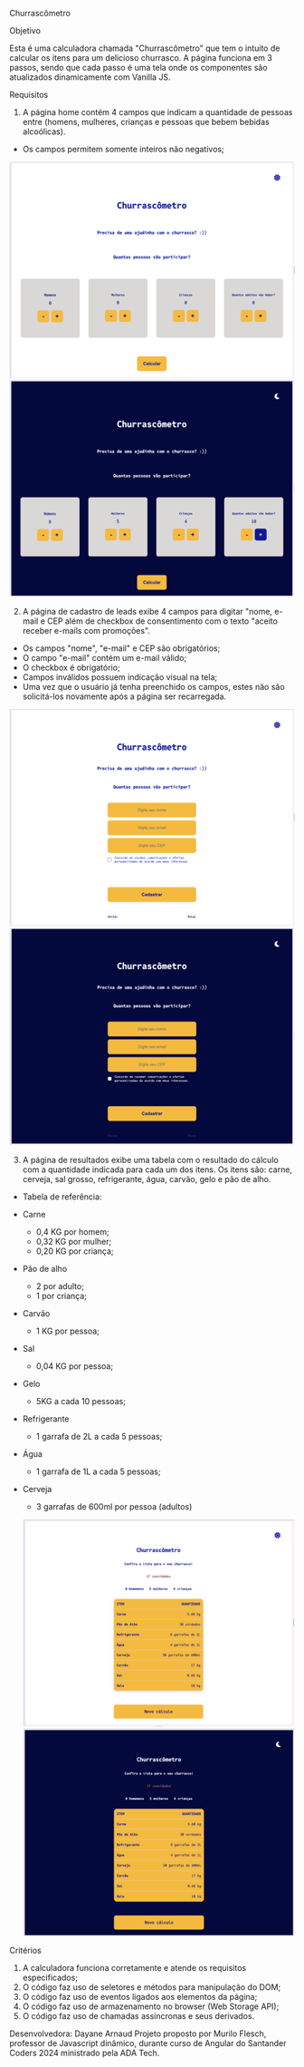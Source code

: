 Churrascômetro

Objetivo

Esta é uma calculadora chamada "Churrascômetro" que tem o intuito de calcular os itens para um delicioso churrasco. A página funciona em 3 passos, sendo que cada passo é uma tela onde os componentes são atualizados dinamicamente com Vanilla JS.

Requisitos

1. A página home contém 4 campos que indicam a quantidade de pessoas entre (homens, mulheres, crianças e pessoas que bebem bebidas alcoólicas).

- Os campos permitem somente inteiros não negativos;

![Homepage tema light](assets/home-light.png)
![Homepage tema dark](assets/home-dark.png)

2. A página de cadastro de leads exibe 4 campos para digitar "nome, e-mail e CEP além de checkbox de consentimento com o texto "aceito receber e-mails com promoções".

- Os campos "nome", "e-mail" e CEP são obrigatórios;
- O campo "e-mail" contém um e-mail válido;
- O checkbox é obrigatório;
- Campos inválidos possuem indicação visual na tela;
- Uma vez que o usuário já tenha preenchido os campos, estes não são solicitá-los novamente após a página ser recarregada.

![Página de cadastro tema light](assets/leads-light.png)
![Página de cadastro tema dark](assets/leads-dark.png)

3. A página de resultados exibe uma tabela com o resultado do cálculo com a quantidade indicada para cada um dos itens. Os itens são: carne, cerveja, sal grosso, refrigerante, água, carvão, gelo e pão de alho.

- Tabela de referência:
- Carne
  - 0,4 KG por homem;
  - 0,32 KG por mulher;
  - 0,20 KG por criança;
- Pão de alho
  - 2 por adulto;
  - 1 por criança;
- Carvão
  - 1 KG por pessoa;
- Sal
  - 0,04 KG por pessoa;
- Gelo
  - 5KG a cada 10 pessoas;
- Refrigerante
  - 1 garrafa de 2L a cada 5 pessoas;
- Água
  - 1 garrafa de 1L a cada 5 pessoas;
- Cerveja

  - 3 garrafas de 600ml por pessoa (adultos)

  ![Página de resultados com tema light](assets/results-light.png)
  ![Página de resultados com tema dark](assets/results-dark.png)

Critérios

1. A calculadora funciona corretamente e atende os requisitos especificados;
2. O código faz uso de seletores e métodos para manipulação do DOM;
3. O código faz uso de eventos ligados aos elementos da página;
4. O código faz uso de armazenamento no browser (Web Storage API);
5. O código faz uso de chamadas assíncronas e seus derivados.

Desenvolvedora:
Dayane Arnaud
Projeto proposto por Murilo Flesch, professor de Javascript dinâmico, durante curso de Angular do Santander Coders 2024 ministrado pela ADA Tech.
